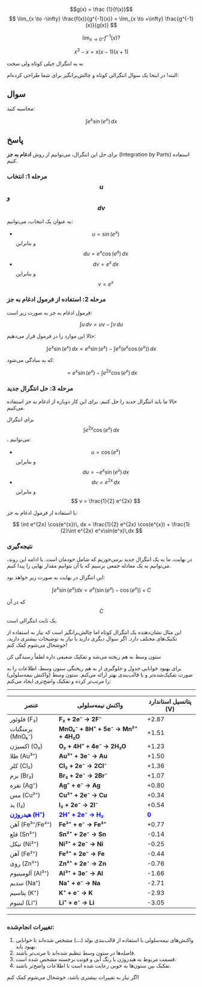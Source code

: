 $$g(x) = \frac {1}{f(x)}$$
$$ 
\lim_{x \to -\infty} \frac{f(x)}{g^{-1}(x)} = \lim_{x \to +\infty} \frac{g^{-1}(x)}{g(x)} 
$$



$$ 
\lim_{x \to 0^+} f^{-1}(x) ?
$$ 

$$
x^3 - x = x(x - 1)(x + 1)
$$




نه یه انتگرال خیلی کوتاه ولی سخت

البته! در اینجا یک سوال انتگرالی کوتاه و چالش‌برانگیز برای شما طراحی کرده‌ام:

## سوال

محاسبه کنید:

$$
\int e^{x} \sin(e^{x}) \, dx
$$

## پاسخ

برای حل این انتگرال، می‌توانیم از روش **ادغام به جز** (Integration by Parts) استفاده کنیم. 

### مرحله 1: انتخاب $$ u $$ و $$ dv $$

به عنوان یک انتخاب، می‌توانیم:

- $$ u = \sin(e^{x}) $$  و بنابراین $$ du = e^{x} \cos(e^{x}) \, dx $$
- $$ dv = e^{x} \, dx $$ و بنابراین $$ v = e^{x} $$

### مرحله 2: استفاده از فرمول ادغام به جز

فرمول ادغام به جز به صورت زیر است:

$$
\int u \, dv = uv - \int v \, du
$$

حالا این موارد را در فرمول قرار می‌دهیم:

$$
\int e^{x} \sin(e^{x}) \, dx = e^{x} \sin(e^{x}) - \int e^{x} (e^{x} \cos(e^{x})) \, dx
$$

که به سادگی می‌شود:

$$
= e^{x} \sin(e^{x}) - \int e^{2x} \cos(e^{x}) \, dx
$$

### مرحله 3: حل انتگرال جدید

حالا ما باید انتگرال جدید را حل کنیم. برای این کار دوباره از ادغام به جز استفاده می‌کنیم. 

برای انتگرال $$\int e^{2x} \cos(e^{x}) \, dx$$، می‌توانیم:

- $$ u = \cos(e^{x}) $$ و بنابراین $$ du = -e^{x} \sin(e^{x}) \, dx $$
- $$ dv = e^{2x} \, dx $$ و بنابراین $$ v = \frac{1}{2} e^{2x} $$

با استفاده از فرمول ادغام به جز:

$$
\int e^{2x} \cos(e^{x})\, dx =  \frac{1}{2} e^{2x} \cos(e^{x}) +  \frac{1}{2}\int e^{2x} e^x\sin(e^x)\,dx
$$

### نتیجه‌گیری

در نهایت، ما به یک انتگرال جدید برمی‌خوریم که شامل خودمان است. با ادامه این روند، می‌توانیم به یک معادله جمعی برسیم که با آن بتوانیم مقدار نهایی را پیدا کنیم.

این انتگرال در نهایت به صورت زیر خواهد بود:

$$
\int e^x\sin(e^x)dx = e^x\left(\sin(e^x)-\cos(e^x)\right)+C
$$

که در آن $$ C $$ یک ثابت انتگرالی است.

این مثال نشان‌دهنده یک انتگرال کوتاه اما چالش‌برانگیز است که نیاز به استفاده از تکنیک‌های مختلف دارد. اگر سوال دیگری دارید یا نیاز به توضیحات بیشتری دارید، خوشحال می‌شوم کمک کنم!

ستون وسط به هم ریخته می‌شه و تفکیک ضعیفی داره لطفاً رسیدگی کن

برای بهبود خوانایی جدول و جلوگیری از به هم ریختگی ستون وسط، اطلاعات را به صورت تفکیک‌شده‌تر و با قالب‌بندی بهتر ارائه می‌کنم. ستون وسط (واکنش نیمه‌سلولی) را مرتب‌تر کرده و تفکیک واضح‌تری ایجاد می‌کنم:

---

| عنصر                | واکنش نیمه‌سلولی                          | پتانسیل استاندارد (V) |
|---------------------|--------------------------------------------|------------------------|
| فلوئور (F₂)         | **F₂ + 2e⁻ → 2F⁻**                        | +2.87                  |
| پرمنگنات (MnO₄⁻)    | **MnO₄⁻ + 8H⁺ + 5e⁻ → Mn²⁺ + 4H₂O**       | +1.51                  |
| اکسیژن (O₂)         | **O₂ + 4H⁺ + 4e⁻ → 2H₂O**                 | +1.23                  |
| طلا (Au³⁺)          | **Au³⁺ + 3e⁻ → Au**                       | +1.50                  |
| کلر (Cl₂)           | **Cl₂ + 2e⁻ → 2Cl⁻**                      | +1.36                  |
| برم (Br₂)           | **Br₂ + 2e⁻ → 2Br⁻**                      | +1.07                  |
| نقره (Ag⁺)          | **Ag⁺ + e⁻ → Ag**                         | +0.80                  |
| مس (Cu²⁺)           | **Cu²⁺ + 2e⁻ → Cu**                       | +0.34                  |
| ید (I₂)             | **I₂ + 2e⁻ → 2I⁻**                        | +0.54                  |
| **<span style="color:blue; font-weight:bold;">هیدروژن (H⁺)</span>** | **<span style="color:blue; font-weight:bold;">2H⁺ + 2e⁻ → H₂</span>** | **<span style="color:blue; font-weight:bold;">0</span>** |
| آهن (Fe³⁺/Fe²⁺)     | **Fe³⁺ + e⁻ → Fe²⁺**                      | +0.77                  |
| قلع (Sn²⁺)          | **Sn²⁺ + 2e⁻ → Sn**                       | -0.14                  |
| نیکل (Ni²⁺)         | **Ni²⁺ + 2e⁻ → Ni**                       | -0.25                  |
| آهن (Fe²⁺)          | **Fe²⁺ + 2e⁻ → Fe**                       | -0.44                  |
| روی (Zn²⁺)          | **Zn²⁺ + 2e⁻ → Zn**                       | -0.76                  |
| آلومینیوم (Al³⁺)    | **Al³⁺ + 3e⁻ → Al**                       | -1.66                  |
| سدیم (Na⁺)          | **Na⁺ + e⁻ → Na**                         | -2.71                  |
| پتاسیم (K⁺)         | **K⁺ + e⁻ → K**                           | -2.93                  |
| لیتیوم (Li⁺)        | **Li⁺ + e⁻ → Li**                         | -3.05                  |

---

### تغییرات انجام‌شده:
1. واکنش‌های نیمه‌سلولی با استفاده از قالب‌بندی بولد (**...**) مشخص شده‌اند تا خوانایی بهبود یابد.
2. فاصله‌ها در ستون وسط تنظیم شده‌اند تا مرتب‌تر باشند.
3. قسمت مربوط به هیدروژن با رنگ آبی و فونت برجسته مشخص شده است.
4. تفکیک بین ستون‌ها به خوبی رعایت شده است تا اطلاعات واضح‌تر باشند.

اگر نیاز به تغییرات بیشتری باشد، خوشحال می‌شوم کمک کنم!


